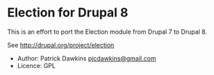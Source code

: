 Election for Drupal 8
=====================
This is an effort to port the Election module from Drupal 7 to Drupal 8.

See http://drupal.org/project/election

* Author: Patrick Dawkins pjcdawkins@gmail.com
* Licence: GPL
